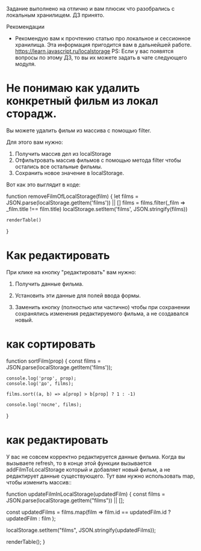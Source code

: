 Задание выполнено на отлично и вам плюсик что разобрались с локальным хранилищем. ДЗ принято.

Рекомендации
- Рекомендую вам к прочтению статью про локальное и сессионное хранилища. Эта информация пригодится вам в дальнейшей работе.
https://learn.javascript.ru/localstorage
PS: Если у вас появятся вопросы по этому ДЗ, то вы их можете задать в чате следующего модуля.

# Не понимаю как удалить конкретный фильм из локал сторадж.

Вы можете удалить фильм из массива с помощью filter.

Для этого вам нужно:
1. Получить массив дел из localStorage
2. Отфильтровать массив фильмов с помощью метода filter чтобы остались все остальные фильмы.
3. Сохранить новое значение в localStorage.

Вот как это выглядит в коде:

function removeFilmOfLocalStorage(film) {
    let films = JSON.parse(localStorage.getItem('films')) || []
    films = films.filter(_film => _film.title !== film.title)
    localStorage.setItem('films', JSON.stringify(films))

    renderTable()
}

# Как редактировать
При клике на кнопку "редактировать" вам нужно:

1) Получить данные фильма.

2) Установить эти данные для полей ввода формы.

3) Заменить кнопку (полностью или частично) чтобы при сохранении сохранялись изменения редактируемого фильма, а не создавался новый.

# как сортировать
function sortFilm(prop) {
	const films = JSON.parse(localStorage.getItem('films'));

	console.log('prop', prop);
	console.log('до', films);

	films.sort((a, b) => a[prop] > b[prop] ? 1 : -1)

	console.log('после', films);

}
# как редактировать
У вас не совсем корректно редактируется данные фильма. Когда вы вызываете refresh, то в конце этой функции вызывается addFilmToLocalStorage который и добавляет новый фильм, а не редактирует данные существующего. Тут вам нужно использовать map, чтобы изменить массив::

function updateFilmInLocalStorage(updatedFilm) {
  const films = JSON.parse(localStorage.getItem("films")) || [];

  const updatedFilms = films.map(film =>
    film.id == updatedFilm.id ? updatedFilm : film
  );

  localStorage.setItem("films", JSON.stringify(updatedFilms));

  renderTable();
}

